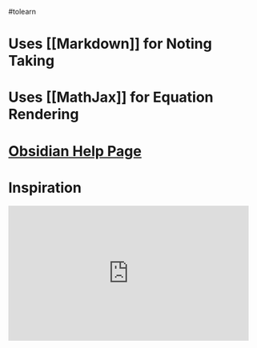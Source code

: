 #tolearn 

# Uses [[Markdown]] for Noting Taking

# Uses [[MathJax]] for Equation Rendering

# [Obsidian Help Page](https://help.obsidian.md/Obsidian/Index)


# Inspiration
<iframe width="480" height="270" src="https://www.youtube.com/embed/WqKluXIra70" title="Obsidian As A Second Brain: The ULTIMATE Tutorial" frameborder="0" allow="accelerometer; autoplay; clipboard-write; encrypted-media; gyroscope; picture-in-picture; web-share" allowfullscreen></iframe>

